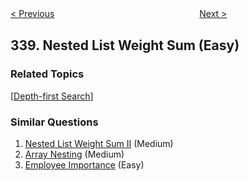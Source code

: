 <!--|This file generated by command(leetcode description); DO NOT EDIT.    |-->
<!--+----------------------------------------------------------------------+-->
<!--|@author    Openset <openset.wang@gmail.com>                           |-->
<!--|@link      https://github.com/openset                                 |-->
<!--|@home      https://github.com/openset/leetcode                        |-->
<!--+----------------------------------------------------------------------+-->

[< Previous](https://github.com/openset/leetcode/tree/master/problems/counting-bits "Counting Bits")
　　　　　　　　　　　　　　　　
[Next >](https://github.com/openset/leetcode/tree/master/problems/longest-substring-with-at-most-k-distinct-characters "Longest Substring with At Most K Distinct Characters")

## 339. Nested List Weight Sum (Easy)



### Related Topics
  [[Depth-first Search](https://github.com/openset/leetcode/tree/master/tag/depth-first-search/README.md)]

### Similar Questions
  1. [Nested List Weight Sum II](https://github.com/openset/leetcode/tree/master/problems/nested-list-weight-sum-ii) (Medium)
  1. [Array Nesting](https://github.com/openset/leetcode/tree/master/problems/array-nesting) (Medium)
  1. [Employee Importance](https://github.com/openset/leetcode/tree/master/problems/employee-importance) (Easy)
